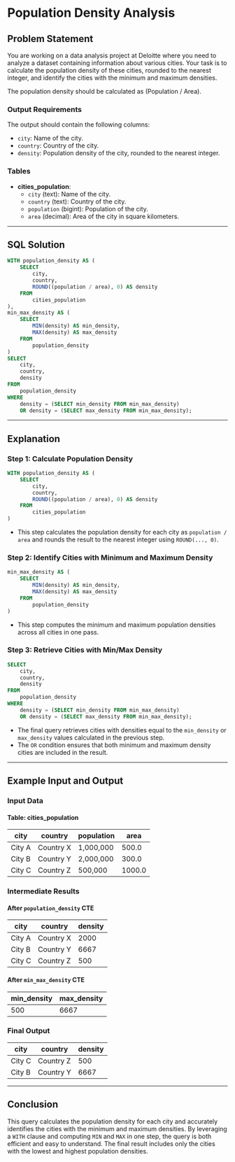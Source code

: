 # Population Density Analysis

## Problem Statement
You are working on a data analysis project at Deloitte where you need to analyze a dataset containing information about various cities. Your task is to calculate the population density of these cities, rounded to the nearest integer, and identify the cities with the minimum and maximum densities.

The population density should be calculated as (Population / Area).

### Output Requirements
The output should contain the following columns:
- `city`: Name of the city.
- `country`: Country of the city.
- `density`: Population density of the city, rounded to the nearest integer.

### Tables
- **cities_population**:
  - `city` (text): Name of the city.
  - `country` (text): Country of the city.
  - `population` (bigint): Population of the city.
  - `area` (decimal): Area of the city in square kilometers.

---

## SQL Solution

```sql
WITH population_density AS (
    SELECT 
        city, 
        country,
        ROUND((population / area), 0) AS density
    FROM
        cities_population
),
min_max_density AS (
    SELECT 
        MIN(density) AS min_density,
        MAX(density) AS max_density
    FROM 
        population_density
)
SELECT 
    city, 
    country,
    density
FROM 
    population_density
WHERE 
    density = (SELECT min_density FROM min_max_density)
    OR density = (SELECT max_density FROM min_max_density);
```

---

## Explanation

### Step 1: Calculate Population Density
```sql
WITH population_density AS (
    SELECT 
        city, 
        country,
        ROUND((population / area), 0) AS density
    FROM
        cities_population
)
```
- This step calculates the population density for each city as `population / area` and rounds the result to the nearest integer using `ROUND(..., 0)`.

### Step 2: Identify Cities with Minimum and Maximum Density
```sql
min_max_density AS (
    SELECT 
        MIN(density) AS min_density,
        MAX(density) AS max_density
    FROM 
        population_density
)
```
- This step computes the minimum and maximum population densities across all cities in one pass.

### Step 3: Retrieve Cities with Min/Max Density
```sql
SELECT 
    city, 
    country,
    density
FROM 
    population_density
WHERE 
    density = (SELECT min_density FROM min_max_density)
    OR density = (SELECT max_density FROM min_max_density);
```
- The final query retrieves cities with densities equal to the `min_density` or `max_density` values calculated in the previous step.
- The `OR` condition ensures that both minimum and maximum density cities are included in the result.

---

## Example Input and Output

### Input Data
#### Table: cities_population
| city       | country      | population | area  |
|------------|--------------|------------|-------|
| City A     | Country X    | 1,000,000  | 500.0 |
| City B     | Country Y    | 2,000,000  | 300.0 |
| City C     | Country Z    | 500,000    | 1000.0|

### Intermediate Results
#### After `population_density` CTE
| city       | country      | density |
|------------|--------------|---------|
| City A     | Country X    | 2000    |
| City B     | Country Y    | 6667    |
| City C     | Country Z    | 500     |

#### After `min_max_density` CTE
| min_density | max_density |
|-------------|-------------|
| 500         | 6667        |

### Final Output
| city       | country      | density |
|------------|--------------|---------|
| City C     | Country Z    | 500     |  -- Minimum Density
| City B     | Country Y    | 6667    |  -- Maximum Density

---

## Conclusion
This query calculates the population density for each city and accurately identifies the cities with the minimum and maximum densities. By leveraging a `WITH` clause and computing `MIN` and `MAX` in one step, the query is both efficient and easy to understand. The final result includes only the cities with the lowest and highest population densities.
